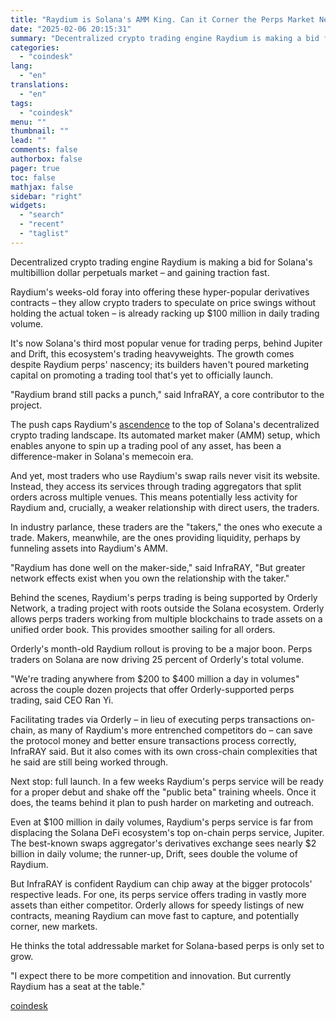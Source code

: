 ```yaml
---
title: "Raydium is Solana's AMM King. Can it Corner the Perps Market Next?"
date: "2025-02-06 20:15:31"
summary: "Decentralized crypto trading engine Raydium is making a bid for Solana's multibillion dollar perpetuals market – and gaining traction fast.Raydium's weeks-old foray into offering these hyper-popular derivatives contracts – they allow crypto traders to speculate on price swings without holding the actual token – is already racking up $100 million..."
categories:
  - "coindesk"
lang:
  - "en"
translations:
  - "en"
tags:
  - "coindesk"
menu: ""
thumbnail: ""
lead: ""
comments: false
authorbox: false
pager: true
toc: false
mathjax: false
sidebar: "right"
widgets:
  - "search"
  - "recent"
  - "taglist"
---
```


Decentralized crypto trading engine Raydium is making a bid for Solana's multibillion dollar perpetuals market – and gaining traction fast.

Raydium's weeks-old foray into offering these hyper-popular derivatives contracts – they allow crypto traders to speculate on price swings without holding the actual token – is already racking up $100 million in daily trading volume.

It's now Solana's third most popular venue for trading perps, behind Jupiter and Drift, this ecosystem's trading heavyweights. The growth comes despite Raydium perps' nascency; its builders haven't poured marketing capital on promoting a trading tool that's yet to officially launch.

"Raydium brand still packs a punch," said InfraRAY, a core contributor to the project.

The push caps Raydium's [ascendence](https://dune.com/queries/3084516/5142957) to the top of Solana's decentralized crypto trading landscape. Its automated market maker (AMM) setup, which enables anyone to spin up a trading pool of any asset, has been a difference-maker in Solana's memecoin era.

And yet, most traders who use Raydium's swap rails never visit its website. Instead, they access its services through trading aggregators that split orders across multiple venues. This means potentially less activity for Raydium and, crucially, a weaker relationship with direct users, the traders.

In industry parlance, these traders are the "takers," the ones who execute a trade. Makers, meanwhile, are the ones providing liquidity, perhaps by funneling assets into Raydium's AMM.

"Raydium has done well on the maker-side," said InfraRAY, "But greater network effects exist when you own the relationship with the taker."

Behind the scenes, Raydium's perps trading is being supported by Orderly Network, a trading project with roots outside the Solana ecosystem. Orderly allows perps traders working from multiple blockchains to trade assets on a unified order book. This provides smoother sailing for all orders.

Orderly's month-old Raydium rollout is proving to be a major boon. Perps traders on Solana are now driving 25 percent of Orderly's total volume.

"We're trading anywhere from $200 to $400 million a day in volumes" across the couple dozen projects that offer Orderly-supported perps trading, said CEO Ran Yi.

Facilitating trades via Orderly – in lieu of executing perps transactions on-chain, as many of Raydium's more entrenched competitors do – can save the protocol money and better ensure transactions process correctly, InfraRAY said. But it also comes with its own cross-chain complexities that he said are still being worked through.

Next stop: full launch. In a few weeks Raydium's perps service will be ready for a proper debut and shake off the "public beta" training wheels. Once it does, the teams behind it plan to push harder on marketing and outreach.

Even at $100 million in daily volumes, Raydium's perps service is far from displacing the Solana DeFi ecosystem's top on-chain perps service, Jupiter. The best-known swaps aggregator's derivatives exchange sees nearly $2 billion in daily volume; the runner-up, Drift, sees double the volume of Raydium.

But InfraRAY is confident Raydium can chip away at the bigger protocols' respective leads. For one, its perps service offers trading in vastly more assets than either competitor. Orderly allows for speedy listings of new contracts, meaning Raydium can move fast to capture, and potentially corner, new markets.

He thinks the total addressable market for Solana-based perps is only set to grow.

"I expect there to be more competition and innovation. But currently Raydium has a seat at the table."

[coindesk](https://www.coindesk.com/business/2025/02/05/raydium-is-solana-s-amm-king-can-it-corner-the-perps-market-next)
